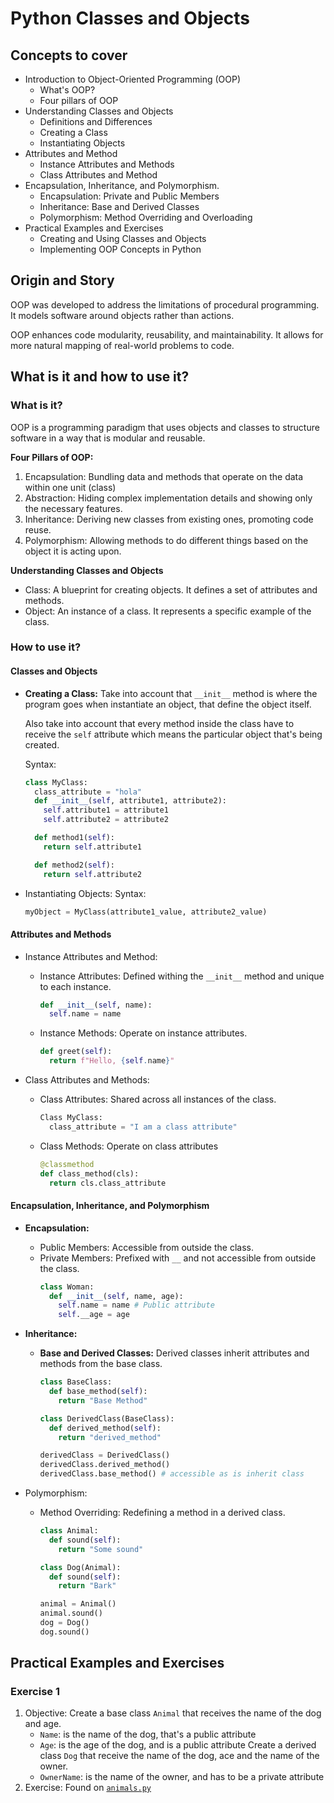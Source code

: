 # Python Classes and Objects

## Concepts to cover

- Introduction to Object-Oriented Programming (OOP)
  - What's OOP?
  - Four pillars of OOP
- Understanding Classes and Objects
  - Definitions and Differences
  - Creating a Class
  - Instantiating Objects
- Attributes and Method
  - Instance Attributes and Methods
  - Class Attributes and Method
- Encapsulation, Inheritance, and Polymorphism.
  - Encapsulation: Private and Public Members
  - Inheritance: Base and Derived Classes
  - Polymorphism: Method Overriding and Overloading
- Practical Examples and Exercises
  - Creating and Using Classes and Objects
  - Implementing OOP Concepts in Python

## Origin and Story

OOP was developed to address the limitations of procedural programming. It models software around objects rather than actions.

OOP enhances code modularity, reusability, and maintainability. It allows for more natural mapping of real-world problems to code.

## What is it and how to use it?

### What is it?

OOP is a programming paradigm that uses objects and classes to structure software in a way that is modular and reusable.

**Four Pillars of OOP:**

1. Encapsulation: Bundling data and methods that operate on the data within one unit (class)
2. Abstraction: Hiding complex implementation details and showing only the necessary features.
3. Inheritance: Deriving new classes from existing ones, promoting code reuse.
4. Polymorphism: Allowing methods to do different things based on the object it is acting upon.

**Understanding Classes and Objects**

- Class: A blueprint for creating objects. It defines a set of attributes and methods.
- Object: An instance of a class. It represents a specific example of the class.

### How to use it?

#### Classes and Objects

- **Creating a Class:**
  Take into account that `__init__` method is where the program goes when instantiate an object, that define the object itself.

  Also take into account that every method inside the class have to receive the `self` attribute which means the particular object that's being created.

  Syntax:

  ```python
  class MyClass:
    class_attribute = "hola"
    def __init__(self, attribute1, attribute2):
      self.attribute1 = attribute1
      self.attribute2 = attribute2

    def method1(self):
      return self.attribute1

    def method2(self):
      return self.attribute2
  ```

- Instantiating Objects:
  Syntax:
  ```python
  myObject = MyClass(attribute1_value, attribute2_value)
  ```

#### Attributes and Methods

- Instance Attributes and Method:

  - Instance Attributes: Defined withing the `__init__` method and unique to each instance.
    ```python
    def __init__(self, name):
      self.name = name
    ```
  - Instance Methods: Operate on instance attributes.
    ```python
    def greet(self):
      return f"Hello, {self.name}"
    ```

- Class Attributes and Methods:

  - Class Attributes: Shared across all instances of the class.

    ```python
    Class MyClass:
      class_attribute = "I am a class attribute"
    ```

  - Class Methods: Operate on class attributes
    ```python
    @classmethod
    def class_method(cls):
      return cls.class_attribute
    ```

#### Encapsulation, Inheritance, and Polymorphism

- **Encapsulation:**
  - Public Members: Accessible from outside the class.
  - Private Members: Prefixed with `__` and not accessible from outside the class.
    ```python
    class Woman:
      def __init__(self, name, age):
        self.name = name # Public attribute
        self.__age = age
    ```
- **Inheritance:**

  - **Base and Derived Classes:** Derived classes inherit attributes and methods from the base class.

    ```python
    class BaseClass:
      def base_method(self):
        return "Base Method"

    class DerivedClass(BaseClass):
      def derived_method(self):
        return "derived_method"

    derivedClass = DerivedClass()
    derivedClass.derived_method()
    derivedClass.base_method() # accessible as is inherit class
    ```

- Polymorphism:

  - Method Overriding: Redefining a method in a derived class.

    ```python
    class Animal:
      def sound(self):
        return "Some sound"

    class Dog(Animal):
      def sound(self):
        return "Bark"

    animal = Animal()
    animal.sound()
    dog = Dog()
    dog.sound()
    ```

## Practical Examples and Exercises

### Exercise 1

1. Objective:
   Create a base class `Animal` that receives the name of the dog and age.
   - `Name`: is the name of the dog, that's a public attribute
   - `Age`: is the age of the dog, and is a public attribute
     Create a derived class `Dog` that receive the name of the dog, ace and the name of the owner.
   - `OwnerName`: is the name of the owner, and has to be a private attribute
2. Exercise:
   Found on [`animals.py`](animals.py)
